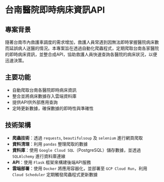 # 台南醫院即時病床資訊API
## 專案背景
隨著台南市內救護車調度的需求增加，救護人員常遇到因無法即時掌握醫院病床數而延誤病人送醫的情況。本專案旨在透過自動化爬蟲程式，定期爬取台南各家醫院的即時病床資訊，並整合成API，協助救護人員快速查詢各醫院的病床狀況，以便迅速決策。
## 主要功能
- 自動爬取台南各醫院即時病床資訊
- 整合並將病床數據存入雲端資料庫
- 提供API供外部應用查詢
- 定時更新數據，確保數據的即時性與準確性
## 技術架構
- **爬蟲技術**：透過 `requests`, `beautifulsoup` 及 `selenium` 進行網頁爬取
- **資料清理**：利用 `pandas` 整理爬取的數據
- **資料庫**：使用 `Google Cloud SQL`（PostgreSQL）儲存數據，並透過 `SQLAlchemy` 進行資料庫連線
- **API**：使用 `Flask` 框架來構建後端API服務
- **雲端部署**：使用 `Docker` 將應用容器化，並部署至 `GCP Cloud Run`，利用 `Cloud Scheduler` 定期觸發爬蟲程式更新數據
  
